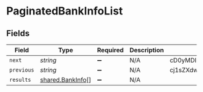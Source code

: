 # PaginatedBankInfoList


## Fields

| Field                                                       | Type                                                        | Required                                                    | Description                                                 | Example                                                     |
| ----------------------------------------------------------- | ----------------------------------------------------------- | ----------------------------------------------------------- | ----------------------------------------------------------- | ----------------------------------------------------------- |
| `next`                                                      | *string*                                                    | :heavy_minus_sign:                                          | N/A                                                         | cD0yMDIxLTAxLTA2KzAzJTNBMjQlM0E1My40MzQzMjYlMkIwMCUzQTAw    |
| `previous`                                                  | *string*                                                    | :heavy_minus_sign:                                          | N/A                                                         | cj1sZXdwd2VycWVtY29zZnNkc2NzUWxNMEUxTXk0ME16UXpNallsTWtJ    |
| `results`                                                   | [shared.BankInfo](../../../sdk/models/shared/bankinfo.md)[] | :heavy_minus_sign:                                          | N/A                                                         |                                                             |